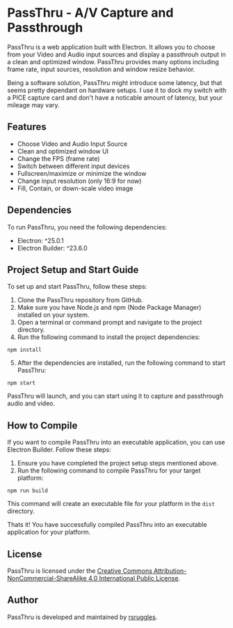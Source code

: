 # PassThru - A/V Capture and Passthrough

PassThru is a web application built with Electron. It allows you to choose from your Video and Audio input sources and display a passthrouh output in a clean and optimized window. PassThru provides many options including frame rate, input sources, resolution and window resize behavior.

Being a software solution, PassThru might introduce some latency, but that seems pretty dependant on hardware setups. I use it to dock my switch with a PICE capture card and don't have a noticable amount of latency, but your mileage may vary.

## Features

- Choose Video and Audio Input Source
- Clean and optimized window UI
- Change the FPS (frame rate)
- Switch between different input devices
- Fullscreen/maximize or minimize the window
- Change input resolution (only 16:9 for now)
- Fill, Contain, or down-scale video image

## Dependencies

To run PassThru, you need the following dependencies:

- Electron: ^25.0.1
- Electron Builder: ^23.6.0

## Project Setup and Start Guide

To set up and start PassThru, follow these steps:

1. Clone the PassThru repository from GitHub.
2. Make sure you have Node.js and npm (Node Package Manager) installed on your system.
3. Open a terminal or command prompt and navigate to the project directory.
4. Run the following command to install the project dependencies:
```
npm install
```
5. After the dependencies are installed, run the following command to start PassThru:
```
npm start
```

PassThru will launch, and you can start using it to capture and passthrough audio and video.

## How to Compile

If you want to compile PassThru into an executable application, you can use Electron Builder. Follow these steps:

1. Ensure you have completed the project setup steps mentioned above.
2. Run the following command to compile PassThru for your target platform:

```
npm run build
```
This command will create an executable file for your platform in the `dist` directory.

Thats it! You have successfully compiled PassThru into an executable application for your platform.

## License

PassThru is licensed under the [Creative Commons Attribution-NonCommercial-ShareAlike 4.0 International Public License](https://creativecommons.org/licenses/by-nc-sa/4.0/).

## Author

PassThru is developed and maintained by [rsruggles](https://github.com/rsruggles).
